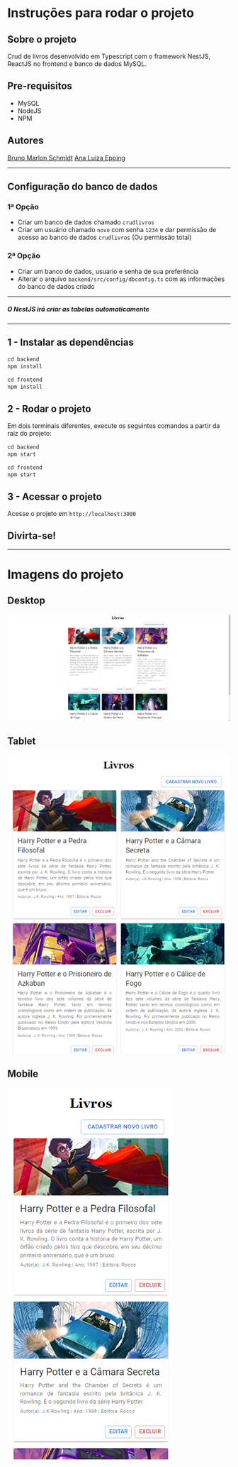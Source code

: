 # Instruções para rodar o projeto

## Sobre o projeto
Crud de livros desenvolvido em Typescript com o framework NestJS, ReactJS no frontend e banco de dados MySQL.

## Pre-requisitos
- MySQL
- NodeJS
- NPM

## Autores
[Bruno Marlon Schmidt](https://github.com/BrunoMSchmidt)
[Ana Luiza Epping]()

---
## Configuração do banco de dados
### 1ª Opção
- Criar um banco de dados chamado `crudlivros`
- Criar um usuário chamado `novo` com senha `1234` e dar permissão de acesso ao banco de dados `crudlivros` (Ou permissão total)

### 2ª Opção
- Criar um banco de dados, usuario e senha de sua preferência
- Alterar o arquivo `backend/src/config/dbconfig.ts` com as informações do banco de dados criado

---

##### O NestJS irá criar as tabelas automaticamente

---

## 1 - Instalar as dependências
```
cd backend
npm install
```
```
cd frontend
npm install
```

## 2 - Rodar o projeto
Em dois terminais diferentes, execute os seguintes comandos a partir da raiz do projeto:
```
cd backend
npm start
```
```
cd frontend
npm start
```

## 3 - Acessar o projeto
Acesse o projeto em `http://localhost:3000`

## Divirta-se!

___

# Imagens do projeto

## Desktop
![Desktop](./documentacao/imagens/desktop.png)

## Tablet
![Tablet](./documentacao/imagens/tablet.png)

## Mobile
![Mobile](./documentacao/imagens/mobile.png)